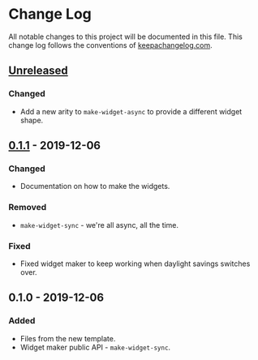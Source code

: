 # Change Log
All notable changes to this project will be documented in this file. This change log follows the conventions of [keepachangelog.com](http://keepachangelog.com/).

## [Unreleased]
### Changed
- Add a new arity to `make-widget-async` to provide a different widget shape.

## [0.1.1] - 2019-12-06
### Changed
- Documentation on how to make the widgets.

### Removed
- `make-widget-sync` - we're all async, all the time.

### Fixed
- Fixed widget maker to keep working when daylight savings switches over.

## 0.1.0 - 2019-12-06
### Added
- Files from the new template.
- Widget maker public API - `make-widget-sync`.

[Unreleased]: https://github.com/your-name/foosguru/compare/0.1.1...HEAD
[0.1.1]: https://github.com/your-name/foosguru/compare/0.1.0...0.1.1
